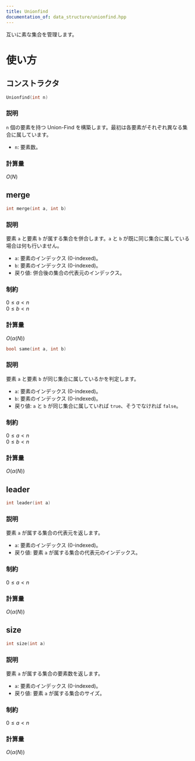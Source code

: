 ```yaml
---
title: Unionfind
documentation_of: data_structure/unionfind.hpp
---
```

互いに素な集合を管理します。

# 使い方
## コンストラクタ

```cpp
Unionfind(int n)
```

### 説明

`n` 個の要素を持つ Union-Find を構築します。最初は各要素がそれぞれ異なる集合に属しています。

- `n`: 要素数。

### 計算量

$O(N)$

## merge

```cpp
int merge(int a, int b)
```

### 説明

要素 `a` と要素 `b` が属する集合を併合します。`a` と `b` が既に同じ集合に属している場合は何も行いません。

- `a`: 要素のインデックス (0-indexed)。
- `b`: 要素のインデックス (0-indexed)。
- 戻り値: 併合後の集合の代表元のインデックス。

### 制約

$0 \le a < n$<br>
$0 \le b < n$

### 計算量

$O(\alpha(N))$
```cpp
bool same(int a, int b)
```

### 説明

要素 `a` と要素 `b` が同じ集合に属しているかを判定します。

- `a`: 要素のインデックス (0-indexed)。
- `b`: 要素のインデックス (0-indexed)。
- 戻り値: `a` と `b` が同じ集合に属していれば `true`、そうでなければ `false`。

### 制約

$0 \le a < n$<br>
$0 \le b < n$

### 計算量

$O(\alpha(N))$

## leader

```cpp
int leader(int a)
```

### 説明

要素 `a` が属する集合の代表元を返します。

- `a`: 要素のインデックス (0-indexed)。
- 戻り値: 要素 `a` が属する集合の代表元のインデックス。

### 制約

$0 \le a < n$

### 計算量

$O(\alpha(N))$

## size

```cpp
int size(int a)
```

### 説明

要素 `a` が属する集合の要素数を返します。

- `a`: 要素のインデックス (0-indexed)。
- 戻り値: 要素 `a` が属する集合のサイズ。

### 制約

$0 \le a < n$

### 計算量

$O(\alpha(N))$
